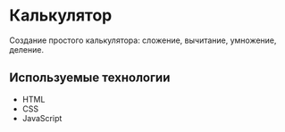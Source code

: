 # Калькулятор

Создание простого калькулятора: сложение, вычитание, умножение, деление.

## Используемые технологии

* HTML
* CSS
* JavaScript